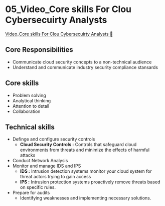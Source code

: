 # 05_Video_Core skills For Clou Cybersecuirty Analysts

[Video_Core skills For Clou Cybersecuirty Analysts &#128279;](https://www.coursera.org/learn/introduction-to-security-principles-in-cloud-computing/lecture/5NB9f/core-skills-for-cloud-cybersecurity-analysts)

## Core Responsibilities

- Communicate cloud security concepts to a non-technical audience
- Understand and communicate industry security compliance stansards

## Core skills

- Problem solving
- Analytical thinking
- Attention to detail
- Collaboration

## Technical skills

- Definge and configure security controls
  - **Cloud Security Controls :** Controls that safeguard cloud environments from threats and minimize the effects of harmful attacks
- Conduct Network Analysis
- Monitor and manage IDS and IPS
  - **IDS :** Intrusion detection systems monitor your cloud system for threat actors trying to gain access
  - **IPS :** Intrusion protection systems proactively remove threats based on specific rules.
- Prepare for audits
  - Identifying weaknesses and implementing necessary solutions.
